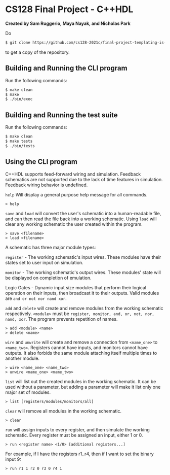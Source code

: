 # CS128 Final Project - C++HDL
**Created by Sam Ruggerio, Maya Nayak, and Nicholas Park**

Do

```bash
$ git clone https://github.com/cs128-2021c/final-project-templating-is-turing-complete
```
to get a copy of the repository. 
## Building and Running the CLI program

Run the following commands:
```bash
$ make clean
$ make
$ ./bin/exec
```

## Building and Running the test suite
Run the following commands:
```bash
$ make clean
$ make tests
$ ./bin/tests
```

## Using the CLI program

C++HDL supports feed-forward wiring and simulation. Feedback schematics are not supported due to the lack of time features in simulation. Feedback wiring behavior is undefined.

`help` Will display a general purpose help message for all commands.
```
> help
```

`save` and `load` will convert the user's schematic into a human-readable file, and can then read the file back into a working schematic. Using `load` will clear any working schematic the user created within the program.

```
> save <filename>
> load <filename>
```

A schematic has three major module types:

`register` - The working schematic's input wires. These modules have their states set to user input on simulation.

`monitor` - The working schematic's output wires. These modules' state will be displayed on completion of emulation.

Logic Gates - Dynamic input size modules that perform their logical operation on their inputs, then broadcast it to their outputs. Valid modules are `and or not nor nand xor`.


`add` and `delete` will create and remove modules from the working schematic respectively. `<module>` must be `register, monitor, and, or, not, nor, nand, xor`. The program prevents repetition of names.

```
> add <module> <name>
> delete <name>
```

`wire` and `unwrite` will create and remove a connection from `<name_one>` to `<name_two>`. Registers cannot have inputs, and monitors cannot have outputs. It also forbids the same module attaching itself multiple times to another module.

```
> wire <name_one> <name_two>
> unwire <name_one> <name_two>
```

`list` will list out the created modules in the working schematic. It can be used without a parameter, but adding a parameter will make it list only one major set of modules.

```
> list [registers/modules/monitors/all]
```

`clear` will remove all modules in the working schematic.

```
> clear
```

`run` will assign inputs to every register, and then simulate the working schematic. Every register must be assigned an input, either 1 or 0.

```
> run <register name> <1/0> [additional registers...]
```

For example, if I have the registers r1..r4, then if I want to set the binary input 9:

```
> run r1 1 r2 0 r3 0 r4 1
```
